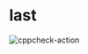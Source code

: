 # last
![cppcheck-action](https://github.com/stepin104645/last/workflows/cppcheck-action/badge.svg)
